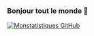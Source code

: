 ### Bonjour tout le monde 👋

[![Monstatistiques GitHub](https://github-readme-stats.vercel.app/api?username=xtoukam)](https://github.com/monnom/github-readme-stats)
